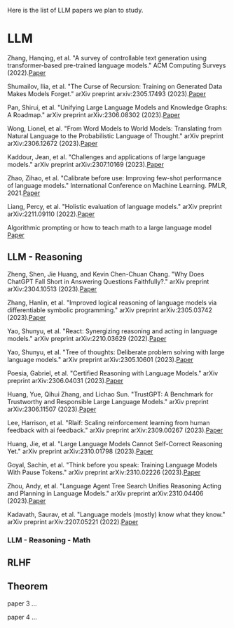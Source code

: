 Here is the list of LLM papers we plan to study.

# LLM

Zhang, Hanqing, et al. "A survey of controllable text generation using transformer-based pre-trained language models." ACM Computing Surveys (2022).[Paper](https://dl.acm.org/doi/10.1145/3617680)

Shumailov, Ilia, et al. "The Curse of Recursion: Training on Generated Data Makes Models Forget." arXiv preprint arxiv:2305.17493 (2023).[Paper](https://arxiv.org/abs/2305.17493)

Pan, Shirui, et al. "Unifying Large Language Models and Knowledge Graphs: A Roadmap." arXiv preprint arXiv:2306.08302 (2023).[Paper](https://arxiv.org/abs/2306.08302)

Wong, Lionel, et al. "From Word Models to World Models: Translating from Natural Language to the Probabilistic Language of Thought." arXiv preprint arXiv:2306.12672 (2023).[Paper](https://arxiv.org/abs/2306.12672)

Kaddour, Jean, et al. "Challenges and applications of large language models." arXiv preprint arXiv:2307.10169 (2023).[Paper](https://arxiv.org/abs/2307.10169)

Zhao, Zihao, et al. "Calibrate before use: Improving few-shot performance of language models." International Conference on Machine Learning. PMLR, 2021.[Paper](https://proceedings.mlr.press/v139/zhao21c.html)

Liang, Percy, et al. "Holistic evaluation of language models." arXiv preprint arXiv:2211.09110 (2022).[Paper](https://arxiv.org/abs/2211.09110)

Algorithmic prompting or how to teach math to a large language model
[Paper](https://the-decoder.com/how-to-teach-math-to-a-large-language-model/)



## LLM - Reasoning

Zheng, Shen, Jie Huang, and Kevin Chen-Chuan Chang. "Why Does ChatGPT Fall Short in Answering Questions Faithfully?." arXiv preprint arXiv:2304.10513 (2023).[Paper](https://arxiv.org/abs/2304.10513)

Zhang, Hanlin, et al. "Improved logical reasoning of language models via differentiable symbolic programming." arXiv preprint arXiv:2305.03742 (2023).[Paper](https://arxiv.org/abs/2305.03742)

Yao, Shunyu, et al. "React: Synergizing reasoning and acting in language models." arXiv preprint arXiv:2210.03629 (2022).[Paper](https://arxiv.org/abs/2210.03629)

Yao, Shunyu, et al. "Tree of thoughts: Deliberate problem solving with large language models." arXiv preprint arXiv:2305.10601 (2023).[Paper](https://arxiv.org/abs/2305.10601)

Poesia, Gabriel, et al. "Certified Reasoning with Language Models." arXiv preprint arXiv:2306.04031 (2023).[Paper](https://arxiv.org/abs/2306.04031)

Huang, Yue, Qihui Zhang, and Lichao Sun. "TrustGPT: A Benchmark for Trustworthy and Responsible Large Language Models." arXiv preprint arXiv:2306.11507 (2023).[Paper](https://arxiv.org/abs/2306.11507)

Lee, Harrison, et al. "Rlaif: Scaling reinforcement learning from human feedback with ai feedback." arXiv preprint arXiv:2309.00267 (2023).[Paper](https://arxiv.org/abs/2309.00267)

Huang, Jie, et al. "Large Language Models Cannot Self-Correct Reasoning Yet." arXiv preprint arXiv:2310.01798 (2023).[Paper](https://arxiv.org/abs/2310.01798)

Goyal, Sachin, et al. "Think before you speak: Training Language Models With Pause Tokens." arXiv preprint arXiv:2310.02226 (2023).[Paper](https://arxiv.org/abs/2310.02226?trk=public_post_comment-text)

Zhou, Andy, et al. "Language Agent Tree Search Unifies Reasoning Acting and Planning in Language Models." arXiv preprint arXiv:2310.04406 (2023).[Paper](https://arxiv.org/abs/2310.04406)

Kadavath, Saurav, et al. "Language models (mostly) know what they know." arXiv preprint arXiv:2207.05221 (2022).[Paper](https://arxiv.org/abs/2207.05221)



### LLM - Reasoning - Math

## RLHF

## Theorem

paper 3 ...

paper 4 ...

